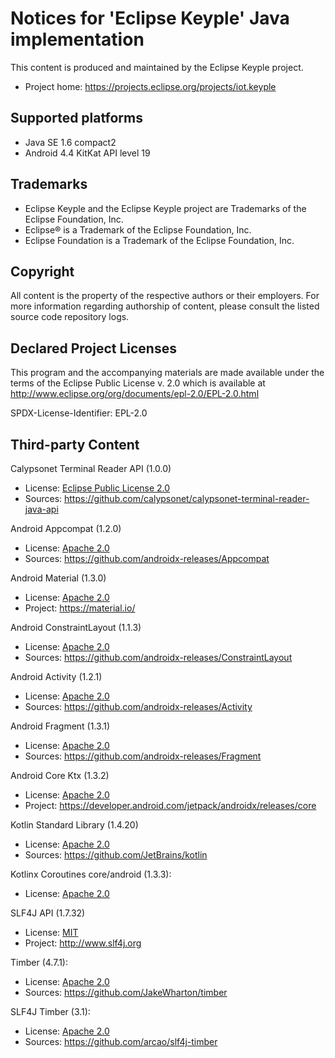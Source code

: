 # Notices for 'Eclipse Keyple' Java implementation

This content is produced and maintained by the Eclipse Keyple project.

* Project home: https://projects.eclipse.org/projects/iot.keyple
 
## Supported platforms

* Java SE 1.6 compact2
* Android 4.4 KitKat API level 19

## Trademarks
 
* Eclipse Keyple and the Eclipse Keyple project are Trademarks of the Eclipse Foundation, Inc.
* Eclipse® is a Trademark of the Eclipse Foundation, Inc.
* Eclipse Foundation is a Trademark of the Eclipse Foundation, Inc.
 
## Copyright

All content is the property of the respective authors or their employers.
For more information regarding authorship of content, please consult the
listed source code repository logs.

## Declared Project Licenses

This program and the accompanying materials are made available under the terms
of the Eclipse Public License v. 2.0 which is available at
http://www.eclipse.org/org/documents/epl-2.0/EPL-2.0.html

SPDX-License-Identifier: EPL-2.0

## Third-party Content

Calypsonet Terminal Reader API (1.0.0)

* License: [Eclipse Public License 2.0](http://www.eclipse.org/legal/epl-2.0)
* Sources: https://github.com/calypsonet/calypsonet-terminal-reader-java-api

Android Appcompat (1.2.0)

* License: [Apache 2.0](https://www.apache.org/licenses/LICENSE-2.0.txt)
* Sources: https://github.com/androidx-releases/Appcompat

Android Material (1.3.0)

* License: [Apache 2.0](https://www.apache.org/licenses/LICENSE-2.0.txt)
* Project: https://material.io/

Android ConstraintLayout (1.1.3)

* License: [Apache 2.0](https://www.apache.org/licenses/LICENSE-2.0.txt)
* Sources: https://github.com/androidx-releases/ConstraintLayout

Android Activity (1.2.1)

* License: [Apache 2.0](https://www.apache.org/licenses/LICENSE-2.0.txt)
* Sources: https://github.com/androidx-releases/Activity

Android Fragment (1.3.1)

* License: [Apache 2.0](https://www.apache.org/licenses/LICENSE-2.0.txt)
* Sources: https://github.com/androidx-releases/Fragment

Android Core Ktx (1.3.2)

* License: [Apache 2.0](https://www.apache.org/licenses/LICENSE-2.0.txt)
* Project: https://developer.android.com/jetpack/androidx/releases/core

Kotlin Standard Library (1.4.20)

* License: [Apache 2.0](https://www.apache.org/licenses/LICENSE-2.0.txt)
* Sources: https://github.com/JetBrains/kotlin

Kotlinx Coroutines core/android (1.3.3):

* License: [Apache 2.0](https://www.apache.org/licenses/LICENSE-2.0.txt)

SLF4J API (1.7.32)

* License: [MIT](https://spdx.org/licenses/MIT.html)
* Project: http://www.slf4j.org

Timber (4.7.1):

* License: [Apache 2.0](https://www.apache.org/licenses/LICENSE-2.0.txt)
* Sources: https://github.com/JakeWharton/timber

SLF4J Timber (3.1):

* License: [Apache 2.0](https://www.apache.org/licenses/LICENSE-2.0.txt)
* Sources: https://github.com/arcao/slf4j-timber